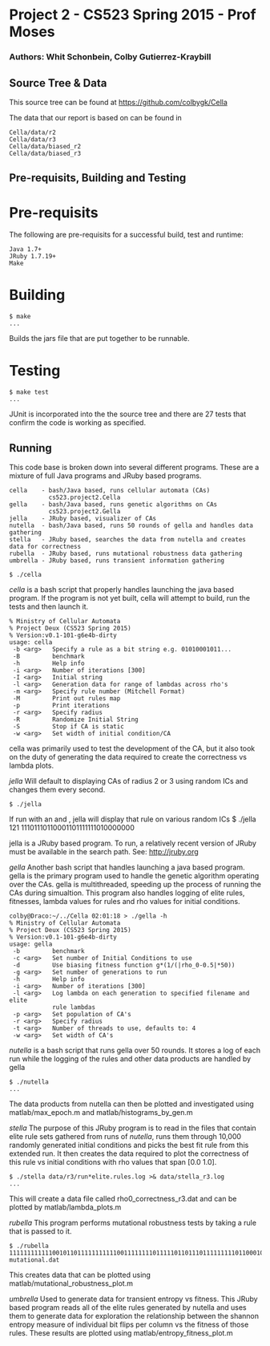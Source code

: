 
# Project 2 - CS523 Spring 2015 - Prof Moses

### Authors: Whit Schonbein, Colby Gutierrez-Kraybill

## Source Tree &amp; Data

This source tree can be found at https://github.com/colbygk/Cella

The data that our report is based on can be found in 

    Cella/data/r2
    Cella/data/r3
    Cella/data/biased_r2
    Cella/data/biased_r3

## Pre-requisits, Building and Testing

# Pre-requisits

The following are pre-requisits for a successful build, test and
runtime:

    Java 1.7+
    JRuby 1.7.19+
    Make

# Building
    $ make
    ...

Builds the jars file that are put together to be runnable.

# Testing

    $ make test
    ...

JUnit is incorporated into the the source tree and there are
27 tests that confirm the code is working as specified.


## Running

This code base is broken down into several different programs.
These are a mixture of full Java programs and JRuby based
programs.

    cella    - bash/Java based, runs cellular automata (CAs)
               cs523.project2.Cella
    gella    - bash/Java based, runs genetic algorithms on CAs
               cs523.project2.Gella
    jella    - JRuby based, visualizer of CAs
    nutella  - bash/Java based, runs 50 rounds of gella and handles data gathering
    stella   - JRuby based, searches the data from nutella and creates data for correctness
    rubella  - JRuby based, runs mutational robustness data gathering
    umbrella - JRuby based, runs transient information gathering

    $ ./cella

_cella_ is a bash script that properly handles launching the
java based program.  If the program is not yet built, cella
will attempt to build, run the tests and then launch it.

    % Ministry of Cellular Automata
    % Project Deux (CS523 Spring 2015)
    % Version:v0.1-101-g6e4b-dirty
    usage: cella
     -b <arg>   Specify a rule as a bit string e.g. 01010001011...
     -B         benchmark
     -h         Help info
     -i <arg>   Number of iterations [300]
     -I <arg>   Initial string
     -l <arg>   Generation data for range of lambdas across rho's
     -m <arg>   Specify rule number (Mitchell Format)
     -M         Print out rules map
     -p         Print iterations
     -r <arg>   Specify radius
     -R         Randomize Initial String
     -S         Stop if CA is static
     -w <arg>   Set width of initial condition/CA

cella was primarily used to test the development of the CA, but it also took
on the duty of generating the data required to create the correctness vs lambda
plots.

_jella_ Will default to displaying CAs of radius 2 or 3 using random ICs and changes them
every second.

    $ ./jella

If run with an <int> and <bit string>, jella will display that rule on various random ICs
    $ ./jella 121 11101110110001101111111010000000

jella is a JRuby based program.  To run, a relatively recent version of JRuby
must be available in the search path. See: http://jruby.org

_gella_ Another bash script that handles launching a java based program. gella
is the primary program used to handle the genetic algorithm operating over the
CAs. gella is multithreaded, speeding up the process of running the CAs
during simualtion. This program also handles logging of elite rules, fitnesses,
lambda values for rules and rho values for initial conditions.

    colby@Draco:~/../Cella 02:01:18 > ./gella -h
    % Ministry of Cellular Automata
    % Project Deux (CS523 Spring 2015)
    % Version:v0.1-101-g6e4b-dirty
    usage: gella
     -b         benchmark
     -c <arg>   Set number of Initial Conditions to use
     -d         Use biasing fitness function g*(1/(|rho_0-0.5|*50))
     -g <arg>   Set number of generations to run
     -h         Help info
     -i <arg>   Number of iterations [300]
     -l <arg>   Log lambda on each generation to specified filename and elite
                rule lambdas
     -p <arg>   Set population of CA's
     -r <arg>   Specify radius
     -t <arg>   Number of threads to use, defaults to: 4
     -w <arg>   Set width of CA's


_nutella_ is a bash script that runs gella over 50 rounds. It stores a log of each run
while the logging of the rules and other data products are handled by gella

    $ ./nutella
    ...

The data products from nutella can then be plotted and investigated using
matlab/max_epoch.m and matlab/histograms_by_gen.m

_stella_ The purpose of this JRuby program is to read in the files that contain
elite rule sets gathered from runs of _nutella_, runs them through 10,000 randomly
generated initial conditions and picks the best fit rule from this extended run.
It then creates the data required to plot  the correctness of this rule vs initial
conditions with rho values that span [0.0 1.0].

    $ ./stella data/r3/run*elite.rules.log >& data/stella_r3.log
    ...
This will create a data file called rho0_correctness_r3.dat and can be plotted by
matlab/lambda_plots.m

_rubella_ This program performs mutational robustness tests by taking a rule that
is passed to it.

    $ ./rubella 11111111111100101101111111111100111111110111110110111011111111101100010000001010100000110011001000110000100100000000001001000000 mutational.dat

This creates data that can be plotted using matlab/mutational_robustness_plot.m

_umbrella_ Used to generate data for transient entropy vs fitness. This JRuby based
program reads all of the elite rules generated by nutella and uses them to generate
data for exploration the relationship between the shannon entropy measure of 
individual bit flips per column vs the fitness of those rules. These results
are plotted using matlab/entropy_fitness_plot.m

